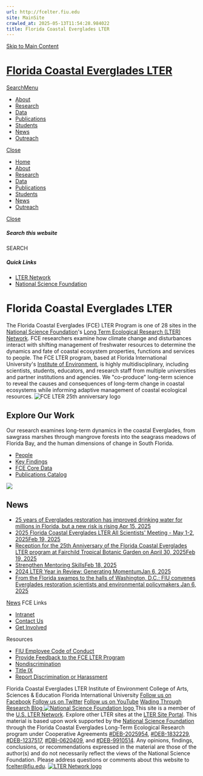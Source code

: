 ```yaml
---
url: http://fcelter.fiu.edu
site: MainSite
crawled_at: 2025-05-13T11:54:28.984022
title: Florida Coastal Everglades LTER
---
```


[Skip to Main Content](https://fcelter.fiu.edu/#main-content)
# [Florida Coastal Everglades LTER](https://fcelter.fiu.edu/index.html)
[Search](https://fcelter.fiu.edu/)[Menu](https://fcelter.fiu.edu/)
  * [About](https://fcelter.fiu.edu/about/index.html)
  * [Research](https://fcelter.fiu.edu/research/index.html)
  * [Data](https://fcelter.fiu.edu/data/index.html)
  * [Publications](https://fcelter.fiu.edu/publications/index.html)
  * [Students](https://fcelter.fiu.edu/students/index.html)
  * [News](https://fcelter.fiu.edu/news/index.html)
  * [Outreach](https://fcelter.fiu.edu/outreach/index.html)


[Close](https://fcelter.fiu.edu/)
  * [Home](https://fcelter.fiu.edu/index.html)
  * [About](https://fcelter.fiu.edu/about/index.html)
  * [Research](https://fcelter.fiu.edu/research/index.html)
  * [Data](https://fcelter.fiu.edu/data/index.html)
  * [Publications](https://fcelter.fiu.edu/publications/index.html)
  * [Students](https://fcelter.fiu.edu/students/index.html)
  * [News](https://fcelter.fiu.edu/news/index.html)
  * [Outreach](https://fcelter.fiu.edu/outreach/index.html)


[Close](https://fcelter.fiu.edu/)
##### Search this website
SEARCH
##### Quick Links
  * [LTER Network](https://lternet.edu/)
  * [National Science Foundation](https://www.nsf.gov/)


# Florida Coastal Everglades LTER
The Florida Coastal Everglades (FCE) LTER Program is one of 28 sites in the [National Science Foundation](https://www.nsf.gov/)'s [Long Term Ecological Research (LTER) Network](https://lternet.edu/). FCE researchers examine how climate change and disturbances interact with shifting management of freshwater resources to determine the dynamics and fate of coastal ecosystem properties, functions and services to people.
The FCE LTER program, based at Florida International University's [Institute of Environment](https://inwe.fiu.edu), is highly multidisciplinary, including scientists, students, educators, and research staff from multiple universities and partner institutions and agencies. We "co-produce" long-term science to reveal the causes and consequences of long-term change in coastal ecosystems while informing adaptive management of coastal ecological resources.
![FCE LTER 25th anniversary logo](https://fcelter.fiu.edu/publications/_assets/fce_5_25_logo_400w.png)
## Explore Our Work
Our research examines long-term dynamics in the coastal Everglades, from sawgrass marshes through mangrove forests into the seagrass meadows of Florida Bay, and the human dimensions of change in South Florida.
  * [People](https://fcelter.fiu.edu/about/people/index.html)
  * [Key Findings](https://fcelter.fiu.edu/research/index.html#key-findings)
  * [FCE Core Data](https://fce-lter.fiu.edu/data/core/)
  * [Publications Catalog](https://fce-lter.fiu.edu/publications/catalog/)


![](https://fcelter.fiu.edu/_assets/images/fce-our-sites-sh4.jpg)
## News
  * [ 25 years of Everglades restoration has improved drinking water for millions in Florida, but a new risk is rising Apr 15, 2025](https://news.fiu.edu/2025/25-years-of-everglades-restoration-has-improved-drinking-water-for-millions-in-florida-but-a-new-risk-is-rising?utm_source=tag&utm_medium=feed&utm_campaign=newsroom-referrals&utm_term=Florida%20Coastal%20Everglades%20Long%20Term%20Ecological%20Research)
  * [2025 Florida Coastal Everglades LTER All Scientists' Meeting - May 1-2, 2025Feb 19, 2025](https://fcelter.fiu.edu/about/meetings/2025_fce_asm/index.html)
  * [Reception for the 25th Anniversary of the Florida Coastal Everglades LTER program at Fairchild Tropical Botanic Garden on April 30, 2025Feb 19, 2025](https://fcelter.fiu.edu/about/meetings/2025_fce_asm/index.html)
  * [Strengthen Mentoring SkillsFeb 18, 2025](https://lternet.edu/stories/strengthen-mentoring-skills/)
  * [2024 LTER Year in Review: Generating MomentumJan 6, 2025](https://lternet.edu/stories/2024-lter-year-in-review-generating-momentum/)
  * [ From the Florida swamps to the halls of Washington, D.C.: FIU convenes Everglades restoration scientists and environmental policymakers Jan 6, 2025](https://news.fiu.edu/2025/from-the-florida-swamps-to-the-halls-of-washington-d.c-fiu-bridges-the-states-concerns?utm_source=tag&utm_medium=feed&utm_campaign=newsroom-referrals&utm_term=Florida%20Coastal%20Everglades%20Long%20Term%20Ecological%20Research)


[News](https://fcelter.fiu.edu/news/index.html)
FCE Links
  * [Intranet](https://fce-lter.fiu.edu/intranet/)
  * [Contact Us](https://fcelter.fiu.edu/about/contact-us/index.html "Opportunities")
  * [Get Involved](https://fcelter.fiu.edu/about/get-involved/index.html)


Resources
  * [FIU Employee Code of Conduct](https://compliance.fiu.edu/wp-content/uploads/2024/04/Code-of-Conduct_Final-4.23.2024.pdf)
  * [Provide Feedback to the FCE LTER Program](https://fiu.qualtrics.com/jfe/form/SV_6JPRibeOK2d06Wi)
  * [Nondiscrimination](https://ace.fiu.edu/civil-rights-and-accessibility/harassment-and-discrimination/)
  * [Title IX](https://ace.fiu.edu/title-ix/)
  * [Report Discrimination or Harassment](https://report.fiu.edu/)


Florida Coastal Everglades LTER
Institute of Environment College of Arts, Sciences & Education Florida International University  [ Follow us on Facebook](https://www.facebook.com/fcelter "Follow us on Facebook") [ Follow us on Twitter](https://twitter.com/fcelter "Follow us on Twitter") [ Follow us on YouTube](https://youtube.com/fcelter "Follow us on YouTube") [ Wading Through Research Blog ](https://floridacoastaleverglades.blogspot.com/ "Wading Through Research blog")
[ ![National Science Foundation logo](https://fcelter.fiu.edu/_assets/images/nsf_allblack_bitmap_logo_v3.png) ](https://www.nsf.gov/ "National Science Foundation")
This site is a member of the [U.S. LTER Network](http://www.lternet.edu/). Explore other LTER sites at the [LTER Site Portal](http://www.lternet.edu/sites/).
This material is based upon work supported by the [National Science Foundation](https://www.nsf.gov/) through the Florida Coastal Everglades Long-Term Ecological Research program under Cooperative Agreements [#DEB-2025954](https://www.nsf.gov/awardsearch/showAward?AWD_ID=2025954&HistoricalAwards=false), [#DEB-1832229](https://www.nsf.gov/awardsearch/showAward?AWD_ID=1832229&HistoricalAwards=false), [#DEB-1237517](http://www.nsf.gov/awardsearch/showAward?AWD_ID=1237517&HistoricalAwards=false), [#DBI-0620409](http://www.nsf.gov/awardsearch/showAward.do?AwardNumber=0620409), and [#DEB-9910514](http://www.nsf.gov/awardsearch/showAward.do?AwardNumber=9910514). Any opinions, findings, conclusions, or recommendations expressed in the material are those of the author(s) and do not necessarily reflect the views of the National Science Foundation. Please address questions or comments about this website to fcelter@fiu.edu.
[ ![LTER Network logo](https://fcelter.fiu.edu/_assets/images/lter-network-logo-square-v3w.png) ](https://lternet.edu/ "Long Term Ecological Research Network")
